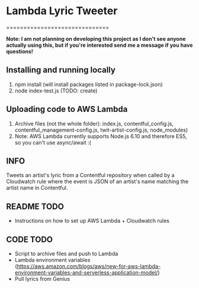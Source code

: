 # Lambda Lyric Tweeter
==============================

**Note: I am not planning on developing this project as I don't see anyone actually using this, but if you're interested send me a message if you have questions!**

Installing and running locally
------------------------------
1. npm install (will install packages listed in package-lock.json)
2. node index-test.js (TODO: create)

Uploading code to AWS Lambda
------------------------------
1. Archive files (not the whole folder): index.js, contentful_config.js, contentful_management-config.js, twit-artist-config.js, node_modules)
2. Note: AWS Lambda currently supports Node.js 6.10 and therefore ES5, so you can't use async/await :(

INFO
------------------------------
Tweets an artist's lyric from a Contentful repository when called by a Cloudwatch rule where the event is JSON of an artist's name matching the artist name in Contentful.

README TODO
------------------------------
- Instructions on how to set up AWS Lambda + Cloudwatch rules

CODE TODO
------------------------------
- Script to archive files and push to Lambda
- Lambda environment variables (https://aws.amazon.com/blogs/aws/new-for-aws-lambda-environment-variables-and-serverless-application-model/)
- Pull lyrics from Genius
